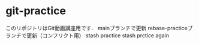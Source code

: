# git-practice
このリポジトリはGit動画講座用です．
mainブランチで更新
rebase-practiceブランチで更新（コンフリクト用）
stash practice
stash prctice again

